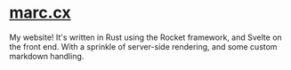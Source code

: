 # [marc.cx](https://marc.cx)

My website! It's written in Rust using the Rocket framework, and Svelte on the
front end. With a sprinkle of server-side rendering, and some custom markdown
handling.
